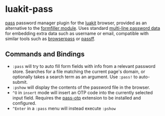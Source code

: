 # luakit-pass

[pass](https://www.passwordstore.org/) password manager plugin for the
[luakit](https://luakit.github.io/) browser, provided as an alternative to the
[formfiller module](https://luakit.github.io/docs/modules/formfiller.html). Uses standard
[multi-line password data](https://www.passwordstore.org/#organization) for
embedding extra data such as username or email, compatible with similar tools
such as [browserpass](https://github.com/dannyvankooten/browserpass) or [passff](https://github.com/passff/passff).

## Commands and Bindings

- `:pass` will try to auto fill form fields with info from a relevant password
store. Searches for a file matching the current page's domain, or optionally
takes a search term as an argument. Use `:pass!` to auto-submit.
- `:pshow` will display the contents of the password file in the browser.
- `^O` in `insert` mode will insert an OTP code into the currently selected
input field. Requires the [pass-otp](https://github.com/tadfisher/pass-otp)
extension to be installed and configured.
- `^Enter` in a `:pass` menu will instead execute `:pshow`
